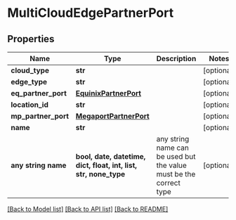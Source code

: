 # MultiCloudEdgePartnerPort


## Properties
Name | Type | Description | Notes
------------ | ------------- | ------------- | -------------
**cloud_type** | **str** |  | [optional] 
**edge_type** | **str** |  | [optional] 
**eq_partner_port** | [**EquinixPartnerPort**](EquinixPartnerPort.md) |  | [optional] 
**location_id** | **str** |  | [optional] 
**mp_partner_port** | [**MegaportPartnerPort**](MegaportPartnerPort.md) |  | [optional] 
**name** | **str** |  | [optional] 
**any string name** | **bool, date, datetime, dict, float, int, list, str, none_type** | any string name can be used but the value must be the correct type | [optional]

[[Back to Model list]](../README.md#documentation-for-models) [[Back to API list]](../README.md#documentation-for-api-endpoints) [[Back to README]](../README.md)


